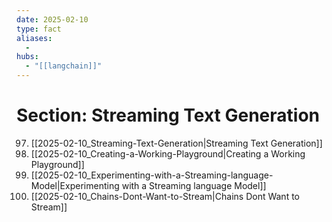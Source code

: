 ```yaml
---
date: 2025-02-10
type: fact
aliases:
  -
hubs:
  - "[[langchain]]"
---
```


# Section: Streaming Text Generation

97. [[2025-02-10_Streaming-Text-Generation|Streaming Text Generation]]
98. [[2025-02-10_Creating-a-Working-Playground|Creating a Working Playground]]
99. [[2025-02-10_Experimenting-with-a-Streaming-language-Model|Experimenting with a Streaming language Model]]
100. [[2025-02-10_Chains-Dont-Want-to-Stream|Chains Dont Want to Stream]]
